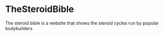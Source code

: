 # TheSteroidBible

The steroid bible is a website that shows the steroid cycles run by popular bodybuilders
